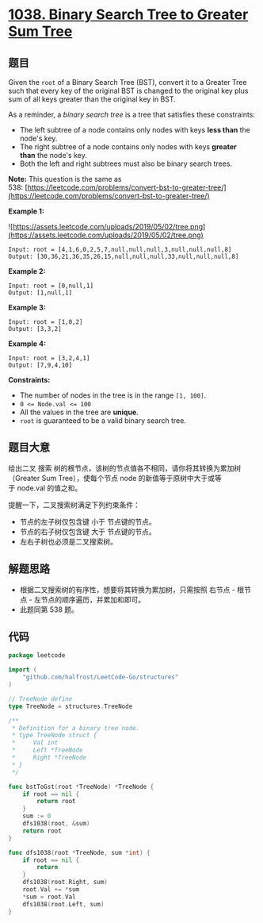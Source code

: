 # [1038. Binary Search Tree to Greater Sum Tree](https://leetcode.com/problems/binary-search-tree-to-greater-sum-tree/)


## 题目

Given the `root` of a Binary Search Tree (BST), convert it to a Greater Tree such that every key of the original BST is changed to the original key plus sum of all keys greater than the original key in BST.

As a reminder, a *binary search tree* is a tree that satisfies these constraints:

- The left subtree of a node contains only nodes with keys **less than** the node's key.
- The right subtree of a node contains only nodes with keys **greater than** the node's key.
- Both the left and right subtrees must also be binary search trees.

**Note:** This question is the same as 538: [https://leetcode.com/problems/convert-bst-to-greater-tree/](https://leetcode.com/problems/convert-bst-to-greater-tree/)

**Example 1:**

![https://assets.leetcode.com/uploads/2019/05/02/tree.png](https://assets.leetcode.com/uploads/2019/05/02/tree.png)

```
Input: root = [4,1,6,0,2,5,7,null,null,null,3,null,null,null,8]
Output: [30,36,21,36,35,26,15,null,null,null,33,null,null,null,8]
```

**Example 2:**

```
Input: root = [0,null,1]
Output: [1,null,1]
```

**Example 3:**

```
Input: root = [1,0,2]
Output: [3,3,2]
```

**Example 4:**

```
Input: root = [3,2,4,1]
Output: [7,9,4,10]
```

**Constraints:**

- The number of nodes in the tree is in the range `[1, 100]`.
- `0 <= Node.val <= 100`
- All the values in the tree are **unique**.
- `root` is guaranteed to be a valid binary search tree.

## 题目大意

给出二叉 搜索 树的根节点，该树的节点值各不相同，请你将其转换为累加树（Greater Sum Tree），使每个节点 node 的新值等于原树中大于或等于 node.val 的值之和。

提醒一下，二叉搜索树满足下列约束条件：

- 节点的左子树仅包含键 小于 节点键的节点。
- 节点的右子树仅包含键 大于 节点键的节点。
- 左右子树也必须是二叉搜索树。

## 解题思路

- 根据二叉搜索树的有序性，想要将其转换为累加树，只需按照 右节点 - 根节点 - 左节点的顺序遍历，并累加和即可。
- 此题同第 538 题。

## 代码

```go
package leetcode

import (
    "github.com/halfrost/LeetCode-Go/structures"
)

// TreeNode define
type TreeNode = structures.TreeNode

/**
 * Definition for a binary tree node.
 * type TreeNode struct {
 *     Val int
 *     Left *TreeNode
 *     Right *TreeNode
 * }
 */

func bstToGst(root *TreeNode) *TreeNode {
    if root == nil {
        return root
    }
    sum := 0
    dfs1038(root, &sum)
    return root
}

func dfs1038(root *TreeNode, sum *int) {
    if root == nil {
        return
    }
    dfs1038(root.Right, sum)
    root.Val += *sum
    *sum = root.Val
    dfs1038(root.Left, sum)
}
```
